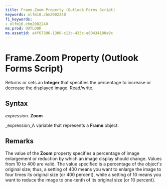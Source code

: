 ```yaml
---
title: Frame.Zoom Property (Outlook Forms Script)
keywords: olfm10.chm2002240
f1_keywords:
- olfm10.chm2002240
ms.prod: OUTLOOK
ms.assetid: a4f67386-1300-c13c-433c-e60434180a9c
---
```



# Frame.Zoom Property (Outlook Forms Script)

Returns or sets an  **Integer** that specifies the percentage to increase or decrease the displayed image. Read/write.


## Syntax

 _expression_. **Zoom**

 _expression_A variable that represents a  **Frame** object.


## Remarks

The value of the  **Zoom** property specifies a percentage of image enlargement or reduction by which an image display should change. Values from 10 to 400 are valid. The value specified is a percentage of the object's original size; thus, a setting of 400 means you want to enlarge the image to four times its original size (or 400 percent), while a setting of 10 means you want to reduce the image to one-tenth of its original size (or 10 percent).


